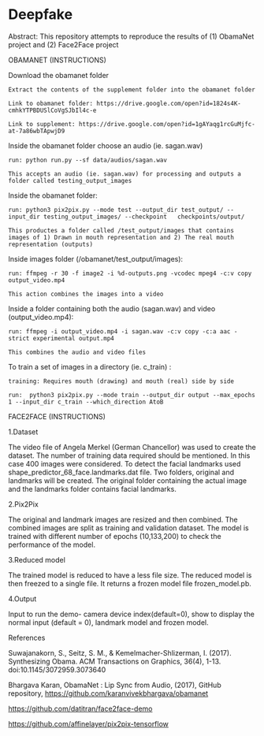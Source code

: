 # Deepfake 

Abstract: This repository attempts to reproduce the results of (1) ObamaNet project and (2) Face2Face project

OBAMANET (INSTRUCTIONS)

Download the obamanet folder

	Extract the contents of the supplement folder into the obamanet folder

	Link to obamanet folder: https://drive.google.com/open?id=1824s4K-cmhkYTPBDUSlCoVgSJbIl4c-e

	Link to supplement: https://drive.google.com/open?id=1gAYaqg1rcGuMjfc-at-7a86wbTApwjD9

Inside the obamanet folder choose an audio (ie. sagan.wav)

	run: python run.py --sf data/audios/sagan.wav

	This accepts an audio (ie. sagan.wav) for processing and outputs a folder called testing_output_images




Inside the obamanet folder:

	run: python3 pix2pix.py --mode test --output_dir test_output/ --input_dir testing_output_images/ --checkpoint 	checkpoints/output/

	This productes a folder called /test_output/images that contains images of 1) Drawn in mouth representation and 2) The real mouth representation (outputs)




Inside images folder (/obamanet/test_output/images):

	run: ffmpeg -r 30 -f image2 -i %d-outputs.png -vcodec mpeg4 -c:v copy output_video.mp4

	This action combines the images into a video




Inside a folder containing both the audio (sagan.wav) and video (output_video.mp4):

	run: ffmpeg -i output_video.mp4 -i sagan.wav -c:v copy -c:a aac -strict experimental output.mp4

	This combines the audio and video files






To train a set of images in a directory (ie. c_train) :

	training: Requires mouth (drawing) and mouth (real) side by side

	run:  python3 pix2pix.py --mode train --output_dir output --max_epochs 1 --input_dir c_train --which_direction AtoB
	
FACE2FACE (INSTRUCTIONS)

1.Dataset

The video file of Angela Merkel (German Chancellor) was used to create the dataset. The number of training data required should be mentioned. In this case 400 images were considered. To detect the facial landmarks used shape_predictor_68_face.landmarks.dat file. Two folders, original and landmarks will be created. The original folder containing the actual image and the landmarks folder contains facial landmarks.

2.Pix2Pix

The original and landmark images are resized and then combined. The combined images are split as training and validation dataset. The model is trained with different number of epochs (10,133,200) to check the performance of the model.

3.Reduced model

The trained model is reduced to have a less file size. The reduced model is then freezed to a single file. It returns a frozen model file frozen_model.pb.

4.Output

Input to run the demo- camera device index(default=0), show to display the normal input (default = 0), landmark model and frozen model.


References 

Suwajanakorn, S., Seitz, S. M., & Kemelmacher-Shlizerman, I. (2017). Synthesizing Obama. ACM Transactions on Graphics, 36(4), 1-13. doi:10.1145/3072959.3073640 

Bhargava Karan, ObamaNet : Lip Sync from Audio, (2017), GitHub repository, https://github.com/karanvivekbhargava/obamanet
 
https://github.com/datitran/face2face-demo
 
https://github.com/affinelayer/pix2pix-tensorflow
